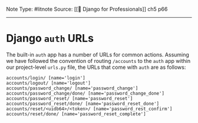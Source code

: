 Note Type: #litnote
Source: [[📖 Django for Professionals]] ch5 p66

---
# Django `auth` URLs
The built-in `auth` app has a number of URLs for common actions. Assuming we have followed the convention of routing `/accounts` to the `auth` app within our project-level `urls.py` file, the URLs that come with `auth` are as follows:
```
accounts/login/ [name='login']
accounts/logout/ [name='logout']
accounts/password_change/ [name='password_change']
accounts/password_change/done/ [name='password_change_done']
accounts/password_reset/ [name='password_reset']
accounts/password_reset/done/ [name='password_reset_done']
accounts/reset/<uidb64>/<token>/ [name='password_rest_confirm']
accounts/reset/done/ [name='password_reset_complete']
```
